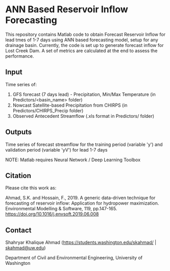 # ANN Based Reservoir Inflow Forecasting

This repository contains Matlab code to obtain Forecast Reservoir Inflow for lead tmes of 1-7 days using ANN
based forecasting model, setup for any drainage basin. Currently, the code is set up to generate forecast inflow for Lost Creek Dam.
A set of metrics are calculated at the end to assess the performance.


## Input 

Time series of:
1. GFS forecast (7 days lead) - Precipitation, Min/Max Temperature (in Predictors/<basin_name> folder)
2. Nowcast Satellite-based Precipitation from CHIRPS (in Predictors/CHIRPS_Precip folder)
3. Observed Antecedent Streamflow (.xls format in Predictors/ folder)

## Outputs

Time series of forecast streamflow for the training period (variable 'y')
and validation period (variable 'yV') for lead 1-7 days

NOTE: Matlab requires Neural Network / Deep Learning Toolbox 

## Citation

Please cite this work as:

Ahmad, S.K. and Hossain, F., 2019. A generic data-driven technique for forecasting of reservoir inflow: Application for hydropower maximization. Environmental Modelling & Software, 119, pp.147-165. https://doi.org/10.1016/j.envsoft.2019.06.008

## Contact

Shahryar Khalique Ahmad (https://students.washington.edu/skahmad/ | skahmad@uw.edu)

Department of Civil and Environmental Engineering, University of Washington
